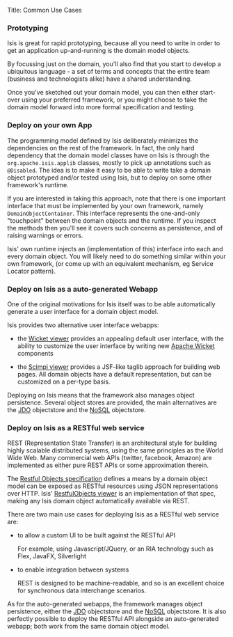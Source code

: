 Title: Common Use Cases

### Prototyping

Isis is great for rapid prototyping, because all you need to write in order to get an application up-and-running is the domain model objects.

By focussing just on the domain, you'll also find that you start to develop a ubiquitous language - a set of terms and concepts that the entire team (business and technologists alike) have a shared understanding.

Once you've sketched out your domain model, you can then either start-over using your preferred framework, or you might choose to take the domain model forward into more formal specification and testing.

### Deploy on your own App

The programming model defined by Isis deliberately minimizes the dependencies on the rest of the framework. In fact, the only hard dependency that the domain model classes have on Isis is through the `org.apache.isis.applib` classes, mostly to pick up annotations such as `@Disabled`. The idea is to make it easy to be able to write take a domain object prototyped and/or tested using Isis, but to deploy on some other framework's runtime.

If you are interested in taking this approach, note that there is one important interface that must be implemented by your own framework, namely `DomainObjectContainer`. This interface represents the one-and-only "touchpoint" between the domain objects and the runtime. If you inspect the methods then you'll see it covers such concerns as persistence, and of raising warnings or errors.

Isis' own runtime injects an (implementation of this) interface into each and every domain object. You will likely need to do something similar within your own framework, (or come up with an equivalent mechanism, eg Service Locator pattern).

### Deploy on Isis as a auto-generated Webapp

One of the original motivations for Isis itself was to be able automatically generate a user interface for a domain object model.

Isis provides two alternative user interface webapps:

- the [Wicket viewer](../viewers/wicket/about.html) provides an appealing default user interface, with the ability to customize the user interface by writing new [Apache Wicket](http://wicket.apache.org) components

- the [Scimpi viewer](../viewers/scimpi/about.html) provides a JSF-like taglib approach for building web pages.  All domain objects have a default representation, but can be customized on a per-type basis.

Deploying on Isis means that the framework also manages object persistence.  Several object stores are provided, the main alternatives are the [JDO](../objectstores/jdo/about.html) objectstore and the [NoSQL](../objectstores/nosql/about.html) objectstore.

### Deploy on Isis as a RESTful web service

REST (Representation State Transfer) is an architectural style for building highly scalable distributed systems, using the same principles as the World Wide Web. Many commercial web APIs (twitter, facebook, Amazon) are implemented as either pure REST APIs or some approximation therein.

The [Restful Objects specification](http://restfulobjects.org) defines a means by a domain object model can be exposed as RESTful resources using JSON representations over HTTP.  Isis' [RestfulObjects viewer](../viewers/resstfulobjects/about.html) is an implementation of that spec, making any Isis domain object automatically available via REST.

There are two main use cases for deploying Isis as a RESTful web service are:

- to allow a custom UI to be built against the RESTful API

  For example, using Javascript/JQuery, or an RIA technology such as Flex, JavaFX, Silverlight

- to enable integration between systems

  REST is designed to be machine-readable, and so is an excellent choice for synchronous data interchange scenarios.

As for the auto-generated webapps, the framework manages object persistence, either the [JDO](../objectstores/jdo/about.html) objectstore and the [NoSQL](../objectstores/nosql/about.html) objectstore.  It is also perfectly possible to deploy the RESTful API alongside an auto-generated webapp; both work from the same domain object model.